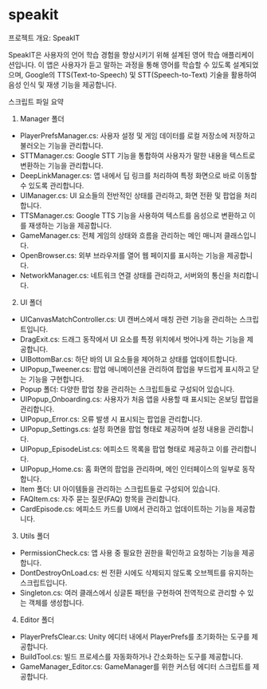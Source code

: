 # speakit


프로젝트 개요: SpeakIT

SpeakIT은 사용자의 언어 학습 경험을 향상시키기 위해 설계된 영어 학습 애플리케이션입니다. 
이 앱은 사용자가 듣고 말하는 과정을 통해 영어를 학습할 수 있도록 설계되었으며, Google의 TTS(Text-to-Speech) 및 STT(Speech-to-Text) 기술을 활용하여 음성 인식 및 재생 기능을 제공합니다. 

스크립트 파일 요약

1. Manager 폴더
 - PlayerPrefsManager.cs: 사용자 설정 및 게임 데이터를 로컬 저장소에 저장하고 불러오는 기능을 관리합니다.
 - STTManager.cs: Google STT 기능을 통합하여 사용자가 말한 내용을 텍스트로 변환하는 기능을 관리합니다.
 - DeepLinkManager.cs: 앱 내에서 딥 링크를 처리하여 특정 화면으로 바로 이동할 수 있도록 관리합니다.
 - UIManager.cs: UI 요소들의 전반적인 상태를 관리하고, 화면 전환 및 팝업을 처리합니다.
 - TTSManager.cs: Google TTS 기능을 사용하여 텍스트를 음성으로 변환하고 이를 재생하는 기능을 제공합니다.
 - GameManager.cs: 전체 게임의 상태와 흐름을 관리하는 메인 매니저 클래스입니다.
 - OpenBrowser.cs: 외부 브라우저를 열어 웹 페이지를 표시하는 기능을 제공합니다.
 - NetworkManager.cs: 네트워크 연결 상태를 관리하고, 서버와의 통신을 처리합니다.

2. UI 폴더
 - UICanvasMatchController.cs: UI 캔버스에서 매칭 관련 기능을 관리하는 스크립트입니다.
 - DragExit.cs: 드래그 동작에서 UI 요소를 특정 위치에서 벗어나게 하는 기능을 제공합니다.
 - UIBottomBar.cs: 하단 바의 UI 요소들을 제어하고 상태를 업데이트합니다.
 - UIPopup_Tweener.cs: 팝업 애니메이션을 관리하여 팝업을 부드럽게 표시하고 닫는 기능을 구현합니다.
 - Popup 폴더: 다양한 팝업 창을 관리하는 스크립트들로 구성되어 있습니다.
  - UIPopup_Onboarding.cs: 사용자가 처음 앱을 사용할 때 표시되는 온보딩 팝업을 관리합니다.
  - UIPopup_Error.cs: 오류 발생 시 표시되는 팝업을 관리합니다.
  - UIPopup_Settings.cs: 설정 화면을 팝업 형태로 제공하며 설정 내용을 관리합니다.
  - UIPopup_EpisodeList.cs: 에피소드 목록을 팝업 형태로 제공하고 이를 관리합니다.
  - UIPopup_Home.cs: 홈 화면의 팝업을 관리하며, 메인 인터페이스의 일부로 동작합니다.
 - Item 폴더: UI 아이템들을 관리하는 스크립트들로 구성되어 있습니다.
  - FAQItem.cs: 자주 묻는 질문(FAQ) 항목을 관리합니다.
  - CardEpisode.cs: 에피소드 카드를 UI에서 관리하고 업데이트하는 기능을 제공합니다.

3. Utils 폴더
 - PermissionCheck.cs: 앱 사용 중 필요한 권한을 확인하고 요청하는 기능을 제공합니다.
 - DontDestroyOnLoad.cs: 씬 전환 시에도 삭제되지 않도록 오브젝트를 유지하는 스크립트입니다.
 - Singleton.cs: 여러 클래스에서 싱글톤 패턴을 구현하여 전역적으로 관리할 수 있는 객체를 생성합니다.

4. Editor 폴더
 - PlayerPrefsClear.cs: Unity 에디터 내에서 PlayerPrefs를 초기화하는 도구를 제공합니다.
 - BuildTool.cs: 빌드 프로세스를 자동화하거나 간소화하는 도구를 제공합니다.
 - GameManager_Editor.cs: GameManager를 위한 커스텀 에디터 스크립트를 제공합니다.

